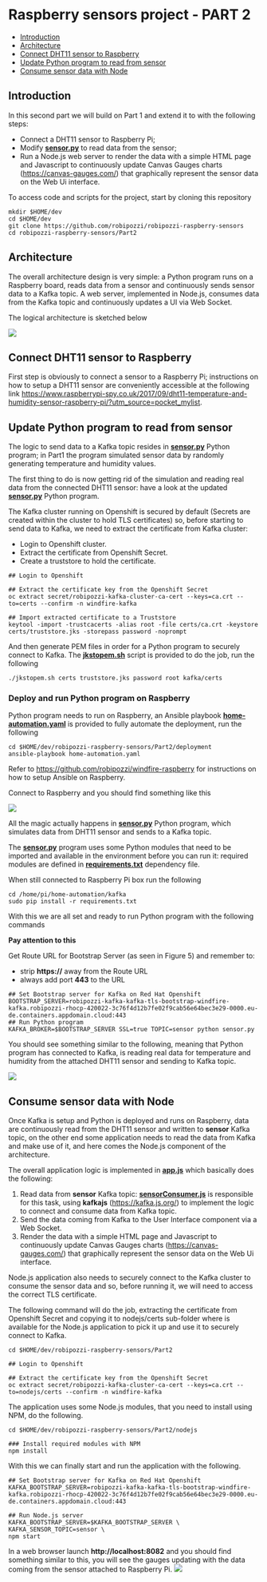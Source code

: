 # Raspberry sensors project - PART 2
- [Introduction](#introduction)
- [Architecture](#architecture)
- [Connect DHT11 sensor to Raspberry](#connect-DHT11-sensor-to-raspberry)
- [Update Python program to read from sensor](#update-python-program-to-read-from-sensor)
- [Consume sensor data with Node](#consume-sensor-data-with-node)


## Introduction
In this second part we will build on Part 1 and extend it to with the following steps:
* Connect a DHT11 sensor to Raspberry Pi;
* Modify **[sensor.py](kafka/sensor.py)** to read data from the sensor;
* Run a Node.js web server to render the data with a simple HTML page and Javascript to continuously update Canvas Gauges charts (https://canvas-gauges.com/) that graphically represent the sensor data on the Web Ui interface.

To access code and scripts for the project, start by cloning this repository 
```
mkdir $HOME/dev
cd $HOME/dev
git clone https://github.com/robipozzi/robipozzi-raspberry-sensors 
cd robipozzi-raspberry-sensors/Part2
```

## Architecture
The overall architecture design is very simple: a Python program runs on a Raspberry board, reads data from a sensor and continuously sends sensor data to a Kafka topic. A web server, implemented in Node.js, consumes data from the Kafka topic and continuously updates a UI via Web Socket.

The logical architecture is sketched below

![](../images/architecture.png)

## Connect DHT11 sensor to Raspberry
First step is obviously to connect a sensor to a Raspberry Pi; instructions on how to setup a DHT11 sensor are conveniently accessible at the following link https://www.raspberrypi-spy.co.uk/2017/09/dht11-temperature-and-humidity-sensor-raspberry-pi/?utm_source=pocket_mylist.

## Update Python program to read from sensor
The logic to send data to a Kafka topic resides in **[sensor.py](kafka/sensor.py)** Python program; in Part1 the program simulated sensor data by randomly generating temperature and humidity values.

The first thing to do is now getting rid of the simulation and reading real data from the connected DHT11 sensor: have a look at the updated **[sensor.py](kafka/sensor.py)** Python program.

The Kafka cluster running on Openshift is secured by default (Secrets are created within the cluster to hold TLS certificates) so, before starting to send data to Kafka, we need to extract the certificate from Kafka cluster:
* Login to Openshift cluster.
* Extract the certificate from Openshift Secret.
* Create a truststore to hold the certificate.
```
## Login to Openshift 

## Extract the certificate key from the Openshift Secret
oc extract secret/robipozzi-kafka-cluster-ca-cert --keys=ca.crt --to=certs --confirm -n windfire-kafka

## Import extracted certificate to a Truststore
keytool -import -trustcacerts -alias root -file certs/ca.crt -keystore certs/truststore.jks -storepass password -noprompt
```
And then generate PEM files in order for a Python program to securely connect to Kafka.
The **[jkstopem.sh](jkstopem.sh)** script is provided to do the job, run the following
```
./jkstopem.sh certs truststore.jks password root kafka/certs
```
### Deploy and run Python program on Raspberry
Python program needs to run on Raspberry, an Ansible playbook **[home-automation.yaml](deployment/home-automation.yaml)** is provided to fully automate the deployment, run the following
```
cd $HOME/dev/robipozzi-raspberry-sensors/Part2/deployment
ansible-playbook home-automation.yaml
```
Refer to https://github.com/robipozzi/windfire-raspberry for instructions on how to setup Ansible on Raspberry.

Connect to Raspberry and you should find something like this

![](images/raspberry.png)

All the magic actually happens in **[sensor.py](kafka/sensor.py)** Python program, which simulates data from DHT11 sensor and sends to a Kafka topic.

The **[sensor.py](kafka/sensor.py)** program uses some Python modules that need to be imported and available in the environment before you can run it: required modules are defined in **[requirements.txt](kafka/requirements.txt)** dependency file.

When still connected to Raspberry Pi box run the following
```
cd /home/pi/home-automation/kafka
sudo pip install -r requirements.txt
```
With this we are all set and ready to run Python program with the following commands

**Pay attention to this**

Get Route URL for Bootstrap Server (as seen in Figure 5) and remember to:
- strip **https://** away from the Route URL
- always add port **443** to the URL

```
## Set Bootstrap server for Kafka on Red Hat Openshift
BOOTSTRAP_SERVER=robipozzi-kafka-kafka-tls-bootstrap-windfire-kafka.robipozzi-rhocp-420022-3c76f4d12b7fe02f9cab56e64bec3e29-0000.eu-de.containers.appdomain.cloud:443
## Run Python program
KAFKA_BROKER=$BOOTSTRAP_SERVER SSL=true TOPIC=sensor python sensor.py
```

You should see something similar to the following, meaning that Python program has connected to Kafka, is reading real data for temperature and humidity from the attached DHT11 sensor and sending to Kafka topic.

![](images/sensor-data.png)

## Consume sensor data with Node
Once Kafka is setup and Python is deployed and runs on Raspberry, data are continuously read from the DHT11 sensor and written to **sensor** Kafka topic, on the other end some application needs to read the data from Kafka and make use of it, and here comes the Node.js component of the architecture.

The overall application logic is implemented in **[app.js](nodejs/app.js)** which basically does the following:
1. Read data from **sensor** Kafka topic: **[sensorConsumer.js](nodejs/sensorConsumer.js)** is responsible for this task, using **kafkajs** (https://kafka.js.org/) to implement the logic to connect and consume data from Kafka topic.
2. Send the data coming from Kafka to the User Interface component via a Web Socket.
3. Render the data with a simple HTML page and Javascript to continuously update Canvas Gauges charts (https://canvas-gauges.com/) that graphically represent the sensor data on the Web Ui interface.

Node.js application also needs to securely connect to the Kafka cluster to consume the sensor data and so, before running it, we will need to access the correct TLS certificate.

The following command will do the job, extracting the certificate from Openshift Secret and copying it to nodejs/certs sub-folder where is available for the Node.js application to pick it up and use it to securely connect to Kafka.
```
cd $HOME/dev/robipozzi-raspberry-sensors/Part2

## Login to Openshift 

## Extract the certificate key from the Openshift Secret
oc extract secret/robipozzi-kafka-cluster-ca-cert --keys=ca.crt --to=nodejs/certs --confirm -n windfire-kafka
```
The application uses some Node.js modules, that you need to install using NPM, do the following.
```
cd $HOME/dev/robipozzi-raspberry-sensors/Part2/nodejs

### Install required modules with NPM
npm install
```
With this we can finally start and run the application with the following.
```
## Set Bootstrap server for Kafka on Red Hat Openshift
KAFKA_BOOTSTRAP_SERVER=robipozzi-kafka-kafka-tls-bootstrap-windfire-kafka.robipozzi-rhocp-420022-3c76f4d12b7fe02f9cab56e64bec3e29-0000.eu-de.containers.appdomain.cloud:443

## Run Node.js server
KAFKA_BOOTSTRAP_SERVER=$KAFKA_BOOTSTRAP_SERVER \
KAFKA_SENSOR_TOPIC=sensor \
npm start
```

In a web browser launch **http://localhost:8082** and you should find something similar to this, you will see the gauges updating with the data coming from the sensor attached to Raspberry Pi.
![](images/ui-sensordata.png)